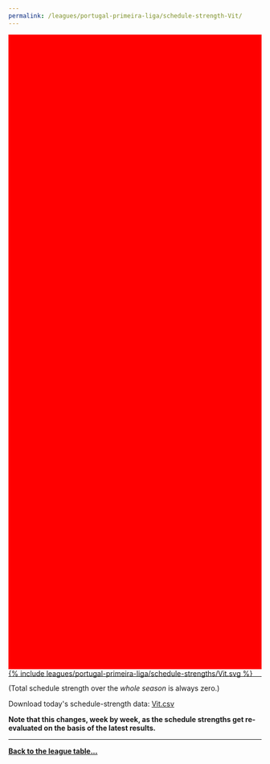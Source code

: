 ```yaml
---
permalink: /leagues/portugal-primeira-liga/schedule-strength-Vit/
---
```


<style>
.svg-wrap {
    background-color:red;
    height:0;
    padding-top:250%; /* 350px/550px */
    position: relative;
}

svg {
    background-color: white;
    height: 100%;
    display:block;
    width: 100%;
    position: absolute;
    top:0;
    left:0;
}
</style>


<div class="svg-wrap">
{% include leagues/portugal-primeira-liga/schedule-strengths/Vit.svg %}
</div>

-----

(Total schedule strength over the *whole season* is always zero.)


Download today's schedule-strength data: [Vit.csv](/assets/leagues/portugal-primeira-liga/2025/schedule-strengths/Vit.csv)

**Note that this changes, week by week, as the schedule strengths get re-evaluated on the
basis of the latest results.**

-----

[**Back to the league table...**](/leagues/portugal-primeira-liga)


